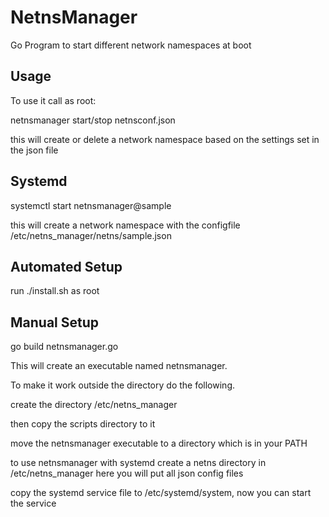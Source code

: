 # NetnsManager
Go Program to start different network namespaces at boot

## Usage

To use it call as root:

netnsmanager start/stop netnsconf.json 

this will create or delete a network namespace based on the settings set in the json file 

## Systemd

systemctl start netnsmanager@sample

this will create a network namespace with the configfile /etc/netns_manager/netns/sample.json

## Automated Setup

run ./install.sh as root

## Manual Setup
go build netnsmanager.go

This will create an executable named netnsmanager.

To make it work outside the directory do the following.

create the directory /etc/netns_manager

then copy the scripts directory to it

move the netnsmanager executable to a directory which is in your PATH

to use netnsmanager with systemd create a netns directory in /etc/netns_manager here you will put all json config files

copy the systemd service file to /etc/systemd/system, now you can start the service

